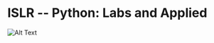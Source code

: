 # ISLR -- Python: Labs and Applied

![Alt Text](https://github.com/mscaudill/IntroStatLearn/blob/master/ISLRimage.jpg )
